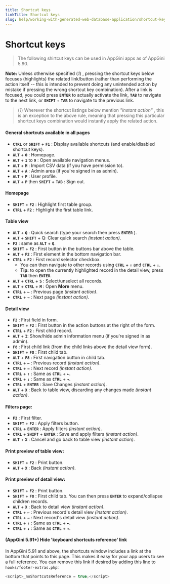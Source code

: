 ```yaml
---
title: Shortcut keys
linkTitle: Shortcut keys
slug: help/working-with-generated-web-database-application/shortcut-keys
---
```


# Shortcut keys

> The following shirtcut keys can be used in AppGini apps as of AppGini
5.90.

**Note:** Unless otherwise specified (*1*) , pressing the shortcut keys
below focuses (highlights) the related link/button (rather than
performing the action itself \-- this is intended to prevent doing any
unintended action by mistake if pressing the wrong shortcut key
combination). After a link is focused, you could press **` ENTER `**
to actually activate the link, **` TAB `** to navigate to the next
link, or **` SHIFT `** + **` TAB `** to navigate to the previous
link.

> (*1*) Wherever the shortcut listings below mention *\"instant action\"*
> , this is an exception to the above rule, meaning that pressing this
> particular shortcut keys combination would instantly apply the related
> action.

#### General shortcuts available in all pages

-   **` CTRL `** or **` SHIFT `** + **` F1 `** : Display available shortcuts (and enable/disabled shortcut keys).
-   **` ALT `** + **` 0 `** : Homepage.
-   **` ALT `** + **` 1 `** to **` 9 `** : Open available navigation menus.    
-   **` ALT `** + **` M `** : Import CSV data (if you have permission to).
-   **` ALT `** + **` A `** : Admin area (if you're signed in as admin).    
-   **` ALT `** + **` P `** : User profile.
-   **` ALT `** + **` P `** then **` SHIFT `** + **` TAB `** : Sign out.

#### Homepage

-   **` SHIFT `** + **` F2 `** : Highlight first table group.
-   **` CTRL `** + **` F2 `** : Highlight the first table link.

#### Table view

-   **` ALT `** + **` Q `** : Quick search (type your search then press **` ENTER `** ).
-   **` ALT `** + **` SHIFT `** + Q: Clear quick search *(instant action)*.
-   **` F2 `** : same as **` ALT `** + **` Q `**.    
-   **` SHIFT `** + **` F2 `** : First button in the buttons bar above the table.
-   **` ALT `** + **` F2 `** : First element in the bottom navigation bar.
-   **` CTRL `** + **` F2 `** : First record selector checkbox.
    - You can then navigate to other records using **` CTRL `** + **` ↑ `** and **` CTRL `** + **` ↓ `**.    
    - **Tip:** to open the currently highlighted record in the detail view, press **` TAB `** then **` ENTER `**.    
-   **` ALT `** + **` CTRL `** + **` S `** : Select/unselect all records.
-   **` ALT `** + **` CTRL `** + **` M `** : Open **More** menu.    
-   **` CTRL `** + **` ← `** : Previous page *(instant action)*.
-   **` CTRL `** + **` → `** : Next page *(instant action)*.

#### Detail view

-   **` F2 `** : First field in form.
-   **` SHIFT `** + **` F2 `** : First button in the action buttons at the right of the form.
-   **` CTRL `** + **` F2 `** : First child record.    
-   **` ALT `** + **` I `**: Show/hide admin information menu (if you're signed in as admin).    
-   **` F8 `** : First child link (from the child links above the detail view form).
-   **` SHIFT `** + **` F8 `** : First child tab.
-   **` ALT `** + **` F8 `** : First navigation button in child tab.    
-   **` CTRL `** + **` ← `** : Previous record *(instant action)*.
-   **` CTRL `** + **` → `** : Next record *(instant action)*.
-   **` CTRL `** + **` ↑ `** : Same as **` CTRL `** + **` ← `**.
-   **` CTRL `** + **` ↓ `** : Same as **` CTRL `** + **` → `**.    
-   **` CTRL `** + **` ENTER `** : Save Changes *(instant action)*.
-   **` ALT `** + **` X `** : Back to table view, discarding any changes made *(instant action)*.

#### Filters page:

-   **` F2 `** : First filter.
-   **` SHIFT `** + **` F2 `** : Apply filters button.
-   **` CTRL `** + **` ENTER `** : Apply filters *(instant action)*.
-   **` CTRL `** + **` SHIFT `** + **` ENTER `** : Save and apply filters *(instant action)*.
-   **` ALT `** + **` X `** : Cancel and go back to table view *(instant action)*.

#### Print preview of table view:

-   **` SHIFT `** + **` F2 `** : Print button.
-   **` ALT `** + **` X `** : Back *(instant action)*.

#### Print preview of detail view:

-   **` SHIFT `** + **` F2 `** : Print button.
-   **` SHIFT `** + **` F8 `** : First child tab. You can then press
    **` ENTER `** to expand/collapse children records.
-   **` ALT `** + **` X `** : Back to detail view *(instant action)*.    
-   **` CTRL `** + **` ← `** : Previous record's detail view *(instant action)*.
-   **` CTRL `** + **` → `** : Next record's detail view *(instant action)*.
-   **` CTRL `** + **` ↑ `** : Same as **` CTRL `** + **` ← `**.
-   **` CTRL `** + **` ↓ `** : Same as **` CTRL `** + **` → `**.

#### (AppGini 5.91+) Hide 'keyboard shortcuts reference' link

In AppGini 5.91 and above, the shortcuts window includes a link at the
bottom that points to this page. This makes it easy for your app users
to see a full reference. You can remove this link if desired by adding
this line to `hooks/footer-extras.php`:

```javascript
<script>_noShortcutsReference = true;</script>
```


